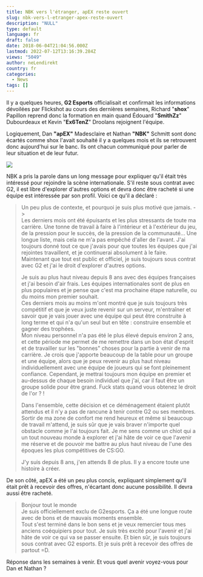 ```yaml
---
title: NBK vers l'étranger, apEX reste ouvert
slug: nbk-vers-l-etranger-apex-reste-ouvert
description: "NULL"
type: default
language: fr
draft: false
date: 2018-06-04T21:04:56.000Z
lastmod: 2022-07-12T13:16:39.284Z
views: "5049"
author: neLendirekt
country: fr
categories:
  - News
tags: []
---
```

Il y a quelques heures, **G2 Esports** officialisait et confirmait les informations dévoilées par Flickshot au cours des dernières semaines, Richard "**shox**" Papillon reprend donc la formation en main quand Édouard "**SmithZz**" Dubourdeaux et Kevin "**Ex6TenZ**" Droolans rejoignent l'équipe. 

Logiquement, Dan **"apEX"** Madesclaire et Nathan **"NBK"** Schmitt sont donc écartés comme shox l'avait souhaité il y a quelques mois et ils se retrouvent donc aujourd'hui sur le banc. Ils ont chacun communiqué pour parler de leur situation et de leur futur.

![](/images/articles/5b1592e4cc4a0/images/JZvT9MVrucrvzYejEqBY17ofsYM8cJuBvbVNyKPs.jpeg)

NBK a pris la parole dans un long message pour expliquer qu'il était très intéressé pour rejoindre la scène internationale. S'il reste sous contrat avec G2, il est libre d'explorer d'autres options et devra donc être racheté si une équipe est intéressée par son profil. Voici ce qu'il a déclaré :

> Un peu plus de contexte, et pourquoi je suis plus motivé que jamais. ->  
> Les derniers mois ont été épuisants et les plus stressants de toute ma carrière. Une tonne de travail à faire à l'intérieur et à l'extérieur du jeu, de la pression pour le succès, de la pression de la communauté... Une longue liste, mais cela ne m'a pas empêché d'aller de l'avant. J'ai toujours donné tout ce que j'avais pour que toutes les équipes que j'ai rejointes travaillent, et je continuerai absolument à le faire.  
> Maintenant que tout est public et officiel, je suis toujours sous contrat avec G2 et j'ai le droit d'explorer d'autres options.  
>  
> Je suis au plus haut niveau depuis 8 ans avec des équipes françaises et j'ai besoin d'air frais. Les équipes internationales sont de plus en plus populaires et je pense que c'est ma prochaine étape naturelle, ou du moins mon premier souhait.  
> Ces derniers mois au moins m'ont montré que je suis toujours très compétitif et que je veux juste revenir sur un serveur, m'entraîner et savoir que je vais jouer avec une équipe qui peut être construite à long terme et qui n'a qu'un seul but en tête : construire ensemble et gagner des trophées.  
> Mon niveau personnel n'a pas été le plus élevé depuis environ 2 ans, et cette période me permet de me remettre dans un bon état d'esprit et de travailler sur les "bonnes" choses pour la partie à venir de ma carrière. Je crois que j'apporte beaucoup de la table pour un groupe et une équipe, alors que je peux revenir au plus haut niveau individuellement avec une équipe de joueurs qui se font pleinement confiance. Cependant, je mettrai toujours mon équipe en premier et au-dessus de chaque besoin individuel que j'ai, car il faut être un groupe solide pour être grand. Fuck stats quand vous obtenez le droit de l'or ? !  
>  
> Dans l'ensemble, cette décision et ce déménagement étaient plutôt attendus et il n'y a pas de rancune à tenir contre G2 ou ses membres. Sortir de ma zone de confort me rend heureux et même si beaucoup de travail m'attend, je suis sûr que je vais braver n'importe quel obstacle comme je l'ai toujours fait. Je me sens comme un chiot qui a un tout nouveau monde à explorer et j'ai hâte de voir ce que l'avenir me réserve et de pouvoir me battre au plus haut niveau de l'une des époques les plus compétitives de CS:GO.  
>  
> J'y suis depuis 8 ans, j'en attends 8 de plus. Il y a encore toute une histoire à créer.

De son côté, apEX a été un peu plus concis, expliquant simplement qu'il était prêt à recevoir des offres, n'écartant donc aucune possibilité. Il devra aussi être racheté. 

> Bonjour tout le monde  
> Je suis officiellement exclu de G2esports. Ça a été une longue route avec de bons et de mauvais moments ensemble.  
> Tout s'est terminé dans le bon sens et je veux remercier tous mes anciens coéquipiers pour tout. Je suis très excité pour l'avenir et j'ai hâte de voir ce qui va se passer ensuite. Et bien sûr, je suis toujours sous contrat avec G2 esports. Et je suis prêt à recevoir des offres de partout =D.

Réponse dans les semaines à venir. Et vous quel avenir voyez-vous pour Dan et Nathan ?
